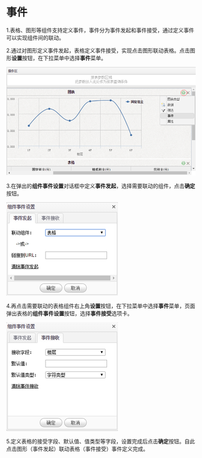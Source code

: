 # 事件

1.表格、图形等组件支持定义事件，事件分为事件发起和事件接受，通过定义事件可以实现组件间的联动。

2.通过对图形定义事件发起，表格定义事件接受，实现点击图形联动表格。点击图形**设置**按钮，在下拉菜单中选择**事件**菜单。

![](/assets/import57.png)

3.在弹出的**组件事件设置**对话框中定义**事件发起**，选择需要联动的组件，点击**确定**按钮。

![](/assets/import58.png)

4.再点击需要联动的表格组件右上角**设置**按钮，在下拉菜单中选择**事件**菜单，页面弹出表格的**组件事件设置**按钮，选择**事件接受**选项卡。

![](/assets/import59.png)

5.定义表格的接受字段、默认值、值类型等字段，设置完成后点击**确定**按钮。自此点击图形（事件发起）联动表格（事件接受）事件定义完成。

